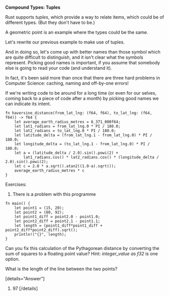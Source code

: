 **Compound Types: Tuples**

Rust supports _tuples_, which provide a way to relate items, which could be of different types. (But they don't have to be.)

A geometric point is an example where the types could be the same.

Let's rewrite our previous example to make use of tuples.

And in doing so, let's come up with better names than those symbol which are quite difficult to distinguish, and it isn't clear what the symbols represent. Picking good names is important, if you assume that somebody else is going to read your code (and understand it).

In fact, it's been said more than once that there are three hard problems in Computer Science: caching, naming and off-by-one errors!

If we're writing code to be around for a long time (or even for our selves, coming back to a piece of code after a month) by picking good names we can indicate its intent.

```
fn haversine_distance(from_lat_lng: (f64, f64), to_lat_lng: (f64, f64)) -> f64 {
    let average_earth_radius_metres = 6_371_000f64;
    let lat1_radians = from_lat_lng.0 * PI / 180.0;
    let lat2_radians = to_lat_lng.0 * PI / 180.0;
    let latitude_delta = (from_lat_lng.1 - from_lat_lng.0) * PI / 180.0;
    let longitude_delta = (to_lat_lng.1 - from_lat_lng.0) * PI / 180.0;
    let a = (latitude_delta / 2.0).sin().powi(2) +
        lat1_radians.cos() * lat2_radians.cos() * (longitude_delta / 2.0).sin().powi(2);
    let c = 2.0 * a.sqrt().atan2((1.0-a).sqrt());
    average_earth_radius_metres * c
}
```


Exercises:

1. There is a problem with this programme

  ```
  fn main() {
      let point1 = (15, 20);
      let point2 = (80, 92);
      let point1_diff = point2.0 - point1.0;
      let point2_diff = point2.1 - point1.1;
      let length = (point1_diff*point1_diff + point2_diff*point2_diff).sqrt();
      println!("{}", length);
}
  ``` 

  Can you fix this calculation of the Pythagorean distance by converting the sum of squares to a floating point value? Hint: *integer_value as f32* is one option. 

  What is the length of the line between the two points?

[details="Answer"]
1. 97
[/details]    
